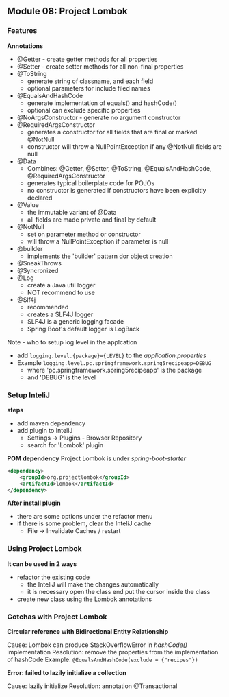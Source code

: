 ## Module 08: Project Lombok

### Features
**Annotations**
- @Getter - create getter methods for all properties
- @Setter - create setter methods for all non-final properties
- @ToString
    - generate string of classname, and each field
    - optional parameters for include filed names
- @EqualsAndHashCode
    - generate implementation of equals() and hashCode()
    - optional can exclude specific properties
- @NoArgsConstructor - generate no argument constructor
- @RequiredArgsConstructor
    - generates a constructor for all fields that are final or marked @NotNull
    - constructor will throw a NullPointException if any @NotNull fields  are null
- @Data
    - Combines: @Getter, @Setter, @ToString, @EqualsAndHashCode, @RequiredArgsConstructor
    - generates typical boilerplate code for POJOs
    - no constructor is generated if constructors have been explicitly declared
- @Value
    - the immutable variant of @Data
    - all fields are made private and final by default
- @NotNull
    - set on parameter method or constructor
    - will throw a NullPointException if parameter is null
- @builder
    - implements the 'builder' pattern dor object creation
- @SneakThrows
- @Syncronized
- @Log
    - create a Java util logger
    - NOT recommend to use
- @Slf4j
    - recommended
    - creates a SLF4J logger
    - SLF4J is a generic logging facade
    - Spring Boot's default logger is LogBack

Note - who to setup log level in the applcation
- add `logging.level.{package}={LEVEL}` to the _application.properties_
- Example `logging.level.pc.springframework.spring5recipeapp=DEBUG`
    - where 'pc.springframework.spring5recipeapp' is the package
    - and 'DEBUG' is the level

### Setup InteliJ
**steps**
- add maven dependency
- add plugin to InteliJ
    - Settings -> Plugins - Browser Repository
    - search for 'Lombok' plugin

**POM dependency**
Project Lombok is under _spring-boot-starter_
```xml
<dependency>
    <groupId>org.projectlombok</groupId>
    <artifactId>lombok</artifactId>
</dependency>
```

**After install plugin**
- there are some options under the refactor menu
- if there is some problem, clear the InteliJ cache
    - File -> Invalidate Caches / restart

### Using Project Lombok
**It can be used in 2 ways**

- refactor the existing code
    - the InteliJ will make the changes automatically
    - it is necessary open the class end put the cursor inside the class
- create new class using the Lombok annotations

### Gotchas with Project Lombok
**Circular reference with Bidirectional Entity Relationship**

Cause: Lombok can produce StackOverflowError in _hashCode()_ implementation
Resolution: remove the properties from the implementation of hashCode
Example: `@EqualsAndHashCode(exclude = {"recipes"})`

**Error: failed to lazily initialize a collection**

Cause: lazily initialize
Resolution: annotation @Transactional


